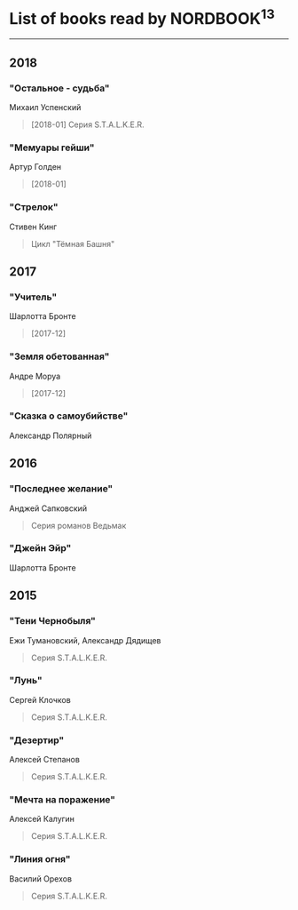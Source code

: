 # List of books read by NORDBOOK<sup>13</sup>
---

## 2018

### "Остальное - судьба"
Михаил Успенский
> [2018-01] Серия S.T.A.L.K.E.R.


### "Мемуары гейши"
Артур Голден
> [2018-01] 


### "Стрелок"
Стивен Кинг
> Цикл "Тёмная Башня"



## 2017

### "Учитель"
Шарлотта Бронте
> [2017-12] 


### "Земля обетованная"
Андре Моруа
> [2017-12] 


### "Сказка о самоубийстве"
Александр Полярный



## 2016

### "Последнее желание"
Анджей Сапковский
> Серия романов Ведьмак


### "Джейн Эйр"
Шарлотта Бронте



## 2015

### "Тени Чернобыля"
Ежи Тумановский, Александр Дядищев
> Серия S.T.A.L.K.E.R.


### "Лунь"
Сергей Клочков
> Серия S.T.A.L.K.E.R.


### "Дезертир"
Алексей Степанов
> Серия S.T.A.L.K.E.R.


### "Мечта на поражение"
Алексей Калугин
> Серия S.T.A.L.K.E.R.


### "Линия огня"
Василий Орехов
> Серия S.T.A.L.K.E.R.



